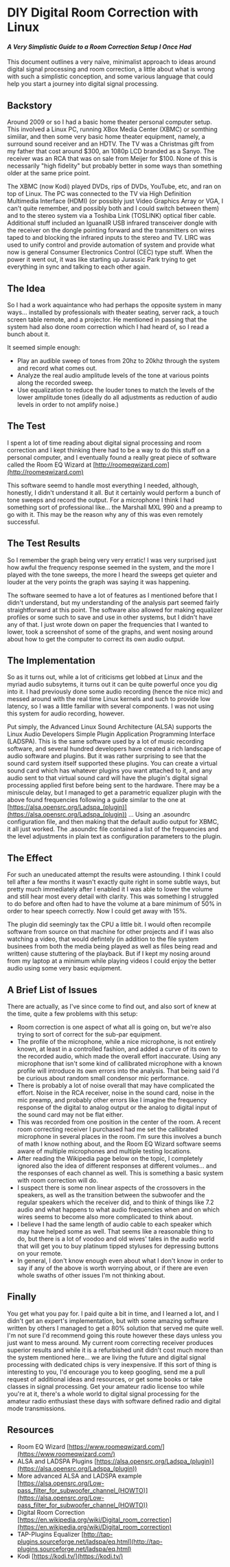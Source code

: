 # DIY Digital Room Correction with Linux

#### _A Very Simplistic Guide to a Room Correction Setup I Once Had_

This document outlines a very naïve, minimalist approach to ideas around digital signal processing and room correction, a little about what is wrong with such a simplistic conception, and some various language that could help you start a journey into digital signal processing.

## Backstory

Around 2009 or so I had a basic home theater personal computer setup. This involved a Linux PC, running XBox Media Center (XBMC) or somthing simiilar, and then some very basic home theater equipment, namely, a surround sound receiver and an HDTV. The TV was a Christmas gift from my father that cost around $300, an 1080p LCD branded as a Sanyo. The receiver was an RCA that was on sale from Meijer for $100. None of this is necessarily "high fidelity" but probably better in some ways than something older at the same price point.

The XBMC (now Kodi) played DVDs, rips of DVDs, YouTube, etc, and ran on top of Linux. The PC was connected to the TV via High Definition Multimedia Interface (HDMI) (or possibly just Video Graphics Array or VGA, I can't quite remember, and possibly both and I could switch between them) and to the stereo system via a Toshiba Link (TOSLINK) optical fiber cable. Additional stuff included an IguanaIR USB infrared transceiver dongle with the receiver on the dongle pointing forward and the transmitters on wires taped to and blocking the infrared inputs to the stereo and TV. LIRC was used to unify control and provide automation of system and provide what now is general Consumer Electronics Control (CEC) type stuff. When the power it went out, it was like starting up Jurassic Park trying to get everything in sync and talking to each other again.

## The Idea

So I had a work aquaintance who had perhaps the opposite system in many ways... installed by professionals with theater seating, server rack, a touch screen table remote, and a projector. He mentioned in passing that the system had also done room correction which I had heard of, so I read a bunch about it.

It seemed simple enough:

* Play an audible sweep of tones from 20hz to 20khz through the system and record what comes out.
* Analyze the real audio amplitude levels of the tone at various points along the recorded sweep.
* Use equalization to reduce the louder tones to match the levels of the lower amplitude tones (ideally do all adjustments as reduction of audio levels in order to not amplify noise.)

## The Test

I spent a lot of time reading about digital signal processing and room correction and I kept thinking there had to be a way to do this stuff on a personal computer, and I eventually found a really great piece of software called the Room EQ Wizard at  [http://roomeqwizard.com](http://roomeqwizard.com)

This software seemd to handle most everything I needed, although, honestly, I didn't understand it all. But it certainly would perform a bunch of tone sweeps and record the output. For a microphone I think I had something sort of professional like... the Marshall MXL 990 and a preamp to go with it. This may be the reason why any of this was even remotely successful.

## The Test Results

So I remember the graph being very very erratic! I was very surprised just how awful the frequency response seemed in the system, and the more I played with the tone sweeps, the more I heard the sweeps get quieter and louder at the very points the graph was saying it was happening.

The software seemed to have a lot of features as I mentioned before that I didn't understand, but my understanding of the analysis part seemed fairly straightforward at this point. The software also allowed for making equalizer profiles or some such to save and use in other systems, but I didn't have any of that. I just wrote down on paper the frequencies that I wanted to lower, took a screenshot of some of the graphs, and went nosing around about how to get the computer to correct its own audio output.

## The Implementation

So as it turns out, while a lot of criticisms get lobbed at Linux and the myriad audio subsytems, it turns out it can be quite powerful once you dig into it. I had previously done some audio recording (hence the nice mic) and messed around with the real time Linux kernels and such to provide low latency, so I was a little familiar with several components. I was not using this system for audio recording, however. 

Put simply, the Advanced Linux Sound Architecture (ALSA) supports the Linux Audio Developers Simple Plugin Application Programming Interface (LADSPA). This is the same software used by a lot of music recording software, and several hundred developers have created a rich landscape of audio software and plugins. But it was rather surprising to see that the sound card system itself supported these plugins. You can create a virtual sound card which has whatever plugins you want attached to it, and any audio sent to that virtual sound card will have the plugin's digital signal processing applied first before being sent to the hardware. There may be a miniscule delay, but I managed to get a parametric equalizer plugin with the above found frequencies following a guide similar to the one at [https://alsa.opensrc.org/Ladspa_(plugin)](https://alsa.opensrc.org/Ladspa_(plugin)) ... Using an .asoundrc configuration file, and then making that the default audio output for XBMC, it all just worked. The .asoundrc file contained a list of the frequencies and the level adjustments in plain text as configuration parameters to the plugin.

## The Effect

For such an uneducated attempt the results were astounding. I think I could tell after a few months it wasn't exactly quite right in some subtle ways, but pretty much immediately after I enabled it I was able to lower the volume and still hear most every detail with clarity. This was something I struggled to do before and often had to have the volume at a bare minimum of 50% in order to hear speech correctly. Now I could get away with 15%.

The plugin did seemingly tax the CPU a little bit. I would often recompile software from source on that machine for other projects and if I was also watching a video, that would defintely (in addition to the file system businees from both the media being played as well as files being read and written) cause stuttering of the playback. But if I kept my nosing around from my laptop at a minimum while playing videos I could enjoy the better audio using some very basic equipment.

## A Brief List of Issues

There are actually, as I've since come to find out, and also sort of knew at the time, quite a few problems with this setup:

* Room correction is one aspect of what all is going on, but we're also trying to sort of correct for the sub-par equipment.
* The profile of the microphone, while a nice microphone, is not entirely known, at least in a controlled fashion, and added a curve of its own to the recorded audio, which made the overall effort inaccurate. Using any microphone that isn't some kind of callibrated microphone with a known profile will introduce its own errors into the analysis. That being said I'd be curious about random small condensor mic performance.
* There is probably a lot of noise overall that may have complicated the effort. Noise in the RCA receiver, noise in the sound card, noise in the mic preamp, and probably other errors like I imagine the frequency response of the digital to analog output or the analog to digital input of the sound card may not be flat either.
* This was recorded from one position in the center of the room. A recent room correcting receiver I purchased had me set the callibrated microphone in several places in the room. I'm sure this involves a bunch of math I know nothing about, and the Room EQ Wizard software seems aware of multiple microphones and multiple testing locations.
* After reading the Wikipedia page below on the topic, I completely ignored also the idea of different responses at different volumes... and the responses of each channel as well. This is something a basic system with room correction will do.
* I suspect there is some non linear aspects of the crossovers in the speakers, as well as the transition between the subwoofer and the regular speakers which the receiver did, and to think of things like 7.2 audio and what happens to what audio frequencies when and on which wires seems to become also more complicated to think about.
* I believe I had the same length of audio cable to each speaker which may have helped some as well. That seems like a reasonable thing to do, but there is a lot of voodoo and old wives' tales in the audio world that will get you to buy platinum tipped styluses for depressing buttons on your remote.
* In general, I don't know enough even about what I don't know in order to say if any of the above is worth worrying about, or if there are even whole swaths of other issues I'm not thinking about.

## Finally

You get what you pay for. I paid quite a bit in time, and I learned a lot, and I didn't get an expert's implementation, but with some amazing software written by others I managed to get a 80% solution that served me quite well. I'm not sure I'd recommend going this route however these days unless you just want to mess around. My current room correcting receiver produces superior results and while it is a refurbished unit didn't cost much more than the system mentioned here... we are living the future and digital signal processing with dedicated chips is very inexpensive. If this sort of thing is interesting to you, I'd encourage you to keep googling, send me a pull request of additional ideas and resources, or get some books or take classes in signal processing. Get your amateur radio license too while you're at it, there's a whole world to digital signal processing for the amateur radio enthusiast these days with software defined radio and digital mode transmissions.

## Resources

* Room EQ Wizard [https://www.roomeqwizard.com/](https://www.roomeqwizard.com/)
* ALSA and LADSPA Plugins [https://alsa.opensrc.org/Ladspa_(plugin)](https://alsa.opensrc.org/Ladspa_(plugin))
* More advanced ALSA and LADSPA example [https://alsa.opensrc.org/Low-pass_filter_for_subwoofer_channel_(HOWTO)](https://alsa.opensrc.org/Low-pass_filter_for_subwoofer_channel_(HOWTO))
* Digital Room Correction [https://en.wikipedia.org/wiki/Digital_room_correction](https://en.wikipedia.org/wiki/Digital_room_correction)
* TAP-Plugins Equalizer [http://tap-plugins.sourceforge.net/ladspa/eq.html](http://tap-plugins.sourceforge.net/ladspa/eq.html)
* Kodi [https://kodi.tv/](https://kodi.tv/)
